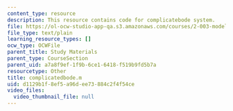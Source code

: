 ```yaml
---
content_type: resource
description: This resource contains code for complicatebode system.
file: https://ol-ocw-studio-app-qa.s3.amazonaws.com/courses/2-003-modeling-dynamics-and-control-i-spring-2005/d1129b1f8ef5a96dee73884c2f4f54ce_complicatedbode.m
file_type: text/plain
learning_resource_types: []
ocw_type: OCWFile
parent_title: Study Materials
parent_type: CourseSection
parent_uid: a7a8f9ef-1f9b-6ce1-6418-f519b9fd5b7a
resourcetype: Other
title: complicatedbode.m
uid: d1129b1f-8ef5-a96d-ee73-884c2f4f54ce
video_files:
  video_thumbnail_file: null
---
```

